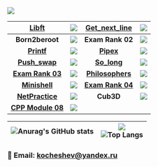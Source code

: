 <img src="https://badge42.herokuapp.com/api/stats/rbiodies?darkmode=true&privacyEmail=true&privacyCursus=true"/>


| **[Libft](https://github.com/rbiodies/libft)** | <img src="https://badge42.herokuapp.com/api/project/rbiodies/Libft"/> | **[Get_next_line](https://github.com/rbiodies/get_next_line)** | <img src="https://badge42.herokuapp.com/api/project/rbiodies/get_next_line"/> |
| :------------: | :------------: | :------------: | :------------: |
| **Born2beroot** | <img src="https://badge42.herokuapp.com/api/project/rbiodies/Born2beroot"/> | **Exam Rank 02** | <img src="https://badge42.herokuapp.com/api/project/rbiodies/Exam Rank 02"/> |
| **[Printf](https://github.com/rbiodies/ft_printf)** | <img src="https://badge42.herokuapp.com/api/project/rbiodies/ft_printf"/> | **[Pipex](https://github.com/rbiodies/pipex)** | <img src="https://badge42.herokuapp.com/api/project/rbiodies/pipex"/> | 
| **[Push_swap](https://github.com/rbiodies/push_swap)** | <img src="https://badge42.herokuapp.com/api/project/rbiodies/push_swap"/> | **[So_long](https://github.com/rbiodies/so_long)** | <img src="https://badge42.herokuapp.com/api/project/rbiodies/so_long"/> | 
| **[Exam Rank 03](https://github.com/rbiodies/examrank-03)** | <img src="https://badge42.herokuapp.com/api/project/rbiodies/Exam Rank 03"/> | **[Philosophers](https://github.com/rbiodies/philosophers)** | <img src="https://badge42.herokuapp.com/api/project/rbiodies/Philosophers"/> |
| **[Minishell](https://github.com/rbiodies/minishell)** | <img src="https://badge42.herokuapp.com/api/project/rbiodies/minishell"/> | **[Exam Rank 04](https://github.com/rbiodies/examrank-04)** | <img src="https://badge42.herokuapp.com/api/project/rbiodies/Exam Rank 04"/> |
| **[NetPractice](https://github.com/rbiodies/NetPractice)** | <img src="https://badge42.herokuapp.com/api/project/rbiodies/NetPractice"/> | **Cub3D** | <img src="https://badge42.herokuapp.com/api/project/rbiodies/cub3d"/> |
| **[CPP Module 08](https://github.com/rbiodies/CPP_Modules)** | <img src="https://badge42.herokuapp.com/api/project/rbiodies/cpp-module-08"/> |

| ![Anurag's GitHub stats](https://github-readme-stats.vercel.app/api?username=rbiodies)  | ![](https://komarev.com/ghpvc/?username=rbiodies) <br> ![Top Langs](https://github-readme-stats.vercel.app/api/top-langs/?username=rbiodies&layout=compact&hide=Objective-C,Roff,Makefile&langs_count=6) |
| ------------ | ------------ |

### 📧 Email: kocheshev@yandex.ru
